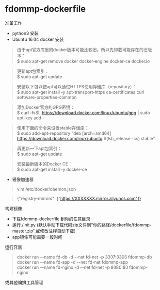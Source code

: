 # fdommp-dockerfile

准备工作
  * python3 安装
  * Ubuntu 16.04 docker 安装
  
  >由于apt官方库里的docker版本可能比较旧，所以先卸载可能存在的旧版本：<br> 
  $ sudo apt-get remove docker docker-engine docker-ce docker.io

  >更新apt包索引：<br> 
  $ sudo apt-get update

  >安装以下包以使apt可以通过HTTPS使用存储库（repository）：<br> 
  $ sudo apt-get install -y apt-transport-https ca-certificates curl software-properties-common

  >添加Docker官方的GPG密钥：<br> 
  $ curl -fsSL https://download.docker.com/linux/ubuntu/gpg | sudo apt-key add -

  >使用下面的命令来设置stable存储库：<br> 
  $ sudo add-apt-repository "deb [arch=amd64] https://download.docker.com/linux/ubuntu $(lsb_release -cs) stable"

  >再更新一下apt包索引：<br> 
  $ sudo apt-get update

  >安装最新版本的Docker CE：<br> 
  $ sudo apt-get install -y docker-ce
  
  * 镜像加速器<br>
  >vim /etc/docker/daemon.json
  
  >{"registry-mirrors": ["https://XXXXXXX.mirror.aliyuncs.com"]}

构建镜像
  * 下载fdommp-dockerfile 到你的任意目录
  * 运行./init.py  (默认手动下载代码zip文件到"你的路径/dockerfile/fdommp-master.zip",或修改注释自动下载)
  * app镜像可能需要一段时间
  
运行容器<br>
  >docker run --name fd-db -d --net fd-net -p 3307:3306 fdommp-db <br> 
  >docker run --name fd-app -d --net fd-net fdommp-app <br> 
  >docker run --name fd-nginx -d --net fd-net -p 8080:80 fdommp-nginx  <br> 
  
或其他编排工具管理
  

